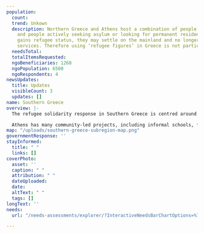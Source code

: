 ```yaml
---
population:
  count: 
  trend: Unkown
  description: Northern Greece and Athens host a combination of people in transit
    and people actively seeking asylum or looking for permanent residence. Once someone
    gains refugee status, they may settle on the mainland and no longer access NGO
    services. Therefore using ‘refugee figures’ in Greece is not particularly insightful.
  needsTotal: 
  totalItemsRequested: 
  ngoBeneficiaries: 1268
  ngoPopulation: 6500
  ngoRespondents: 4
newsUpdates:
  title: Updates
  visibleCount: 3
  updates: []
name: Southern Greece
overview: |-
  The refugee solidarity response in Southern Greece is centred around Athens, which is most commonly where people are relocated from the Aegean Islands after their asylum applications have been processed. Some people seek permanent residence in Athens, while others only stay until arrangements are made for resettlement elsewhere in Europe.  It is common for refugees to live on the streets for periods of time, especially in the summer.

  Athens has many community-led projects, including informal schools, free shops, street food / services, social centres, and squats.  However, warehousing is very expensive in the city, so most larger hubs are located at the edges or in nearby towns.  Refugee camps are located in smaller towns surrounding the city.
map: "/uploads/southern-greece-subregion-map.png"
governmentResponse: ''
stayInformed:
  title: " "
  links: []
coverPhoto:
  asset: ''
  caption: " "
  attribution: " "
  dateUploaded: 
  date: 
  altText: " "
  tags: []
longText: ''
needs:
  url: "/needs-assessments/explorer/?InteractiveNeedsBarChartOptions=%7B%22filters%22%3A%7B%22search%22%3A%22%22%2C%22quarter%22%3A%222023+Q1%22%2C%22region%22%3A%22Greece%22%2C%22subregion%22%3A%22Southern+Greece%22%7D%2C%22axis%22%3A%7B%22indexBy%22%3A%22Category%22%2C%22groupBy%22%3A%22Item%22%7D%2C%22sort%22%3A%7B%22by%22%3A%22Label%22%2C%22order%22%3A%22Ascending%22%7D%7D&InteractiveNeedsBarChartTitle=Q1+2023+souterngreece"

---
```

